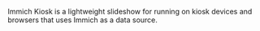 Immich Kiosk is a lightweight slideshow for running on kiosk devices and browsers that uses Immich as a data source.
